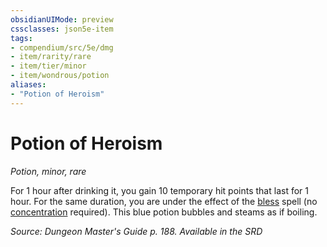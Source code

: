 ```yaml
---
obsidianUIMode: preview
cssclasses: json5e-item
tags:
- compendium/src/5e/dmg
- item/rarity/rare
- item/tier/minor
- item/wondrous/potion
aliases: 
- "Potion of Heroism"
---
```

# Potion of Heroism
*Potion, minor, rare*  


For 1 hour after drinking it, you gain 10 temporary hit points that last for 1 hour. For the same duration, you are under the effect of the [bless](2-Mechanics/CLI/spells/bless.md) spell (no [concentration](2-Mechanics/CLI/rules/conditions.md#Concentration) required). This blue potion bubbles and steams as if boiling.

*Source: Dungeon Master's Guide p. 188. Available in the <span title='Systems Reference Document (5.1)'>SRD</span>*